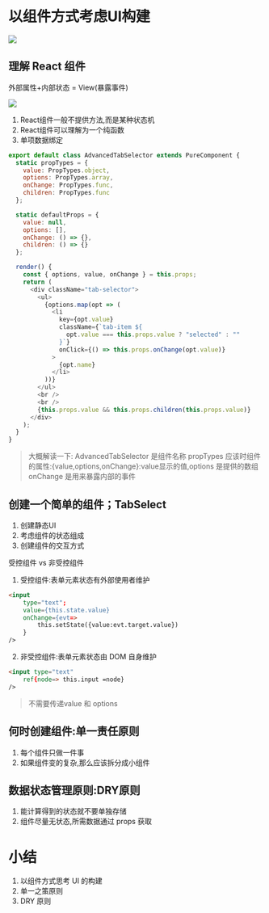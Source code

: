 # 以组件方式考虑UI构建
![](http://ww1.sinaimg.cn/large/006rAlqhly1g0lypogl2sj30m50aljv1.jpg)

## 理解 React 组件
外部属性+内部状态 = View(暴露事件)

![](http://ww1.sinaimg.cn/mw690/006rAlqhly1g0lyz0txgjj30g802l74f.jpg)

1. React组件一般不提供方法,而是某种状态机
2. React组件可以理解为一个纯函数
3. 单项数据绑定


```js
export default class AdvancedTabSelector extends PureComponent {
  static propTypes = {
    value: PropTypes.object,
    options: PropTypes.array,
    onChange: PropTypes.func,
    children: PropTypes.func
  };

  static defaultProps = {
    value: null,
    options: [],
    onChange: () => {},
    children: () => {}
  };

  render() {
    const { options, value, onChange } = this.props;
    return (
      <div className="tab-selector">
        <ul>
          {options.map(opt => (
            <li
              key={opt.value}
              className={`tab-item ${
                opt.value === this.props.value ? "selected" : ""
              }`}
              onClick={() => this.props.onChange(opt.value)}
            >
              {opt.name}
            </li>
          ))}
        </ul>
        <br />
        <br />
        {this.props.value && this.props.children(this.props.value)}
      </div>
    );
  }
}
```
> 大概解读一下: AdvancedTabSelector 是组件名称 propTypes 应该时组件的属性:{value,options,onChange}:value显示的值,options 是提供的数组 onChange 是用来暴露内部的事件
## 创建一个简单的组件；TabSelect
1. 创建静态UI
2. 考虑组件的状态组成
3. 创建组件的交互方式


受控组件 vs 非受控组件

1. 受控组件:表单元素状态有外部使用者维护

```html
<input
    type="text";
    value={this.state.value}
    onChange={evt=>
        this.setState({value:evt.target.value})
    }
/>
```

2. 非受控组件:表单元素状态由 DOM 自身维护

```html
<input type="text"
    ref{node=> this.input =node}
/>
```
> 不需要传递value 和 options

## 何时创建组件:单一责任原则

1. 每个组件只做一件事
2. 如果组件变的复杂,那么应该拆分成小组件

## 数据状态管理原则:DRY原则
1. 能计算得到的状态就不要单独存储
2. 组件尽量无状态,所需数据通过 props 获取


# 小结

1. 以组件方式思考 UI 的构建
2. 单一之策原则
3. DRY 原则

